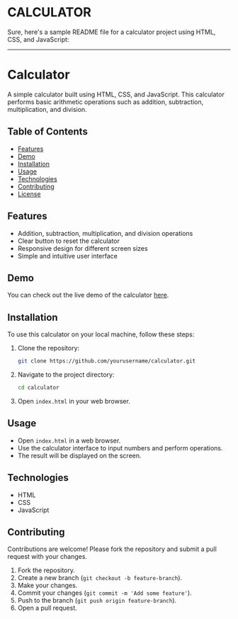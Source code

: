 # CALCULATOR

Sure, here's a sample README file for a calculator project using HTML, CSS, and JavaScript:

---

# Calculator

A simple calculator built using HTML, CSS, and JavaScript. This calculator performs basic arithmetic operations such as addition, subtraction, multiplication, and division.

## Table of Contents

- [Features](#features)
- [Demo](#demo)
- [Installation](#installation)
- [Usage](#usage)
- [Technologies](#technologies)
- [Contributing](#contributing)
- [License](#license)

## Features

- Addition, subtraction, multiplication, and division operations
- Clear button to reset the calculator
- Responsive design for different screen sizes
- Simple and intuitive user interface

## Demo

You can check out the live demo of the calculator [here](#).

## Installation

To use this calculator on your local machine, follow these steps:

1. Clone the repository:

   ```bash
   git clone https://github.com/yourusername/calculator.git
   ```

2. Navigate to the project directory:

   ```bash
   cd calculator
   ```

3. Open `index.html` in your web browser.

## Usage

- Open `index.html` in a web browser.
- Use the calculator interface to input numbers and perform operations.
- The result will be displayed on the screen.

## Technologies

- HTML
- CSS
- JavaScript

## Contributing

Contributions are welcome! Please fork the repository and submit a pull request with your changes.

1. Fork the repository.
2. Create a new branch (`git checkout -b feature-branch`).
3. Make your changes.
4. Commit your changes (`git commit -m 'Add some feature'`).
5. Push to the branch (`git push origin feature-branch`).
6. Open a pull request.

